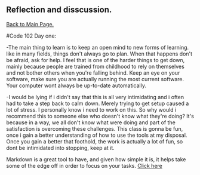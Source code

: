 ## Reflection and disscussion.

[Back to Main Page.](reading-notes.md)

#Code 102 Day one:

-The main thing to learn is to keep an open mind to new forms of learning. 
like in many fields, things don't always go to plan. When that happens don't be afraid, ask for help. 
I feel that is one of the harder things to get down, mainly because people are trained from childhood to rely on themselves and not bother others when you're falling behind.
Keep an eye on your software, make sure you are actually running the most current software. Your computer wont always be up-to-date automatically.

-I would be lying if i didn't say that this is all very intimidating and i often had to take a step back to calm down. 
Merely trying to get setup caused a lot of stress. I personally know i need to work on this.
So why would i recommend this to someone else who doesn't know what they're doing?
It's because in a way, we all don't know what were doing and part of the satisfaction is overcoming these challenges.
This class is gonna be fun, once i gain a better understanding of how to use the tools at my disposal.
Once you gain a better that foothold, the work is actually a lot of fun, so dont be intimidated into stopping, keep at it.


Markdown is a great tool to have, and given how simple it is, it helps take some of the edge off in order to focus on your tasks.
[Click here](https://guides.github.com/features/mastering-markdown/)
